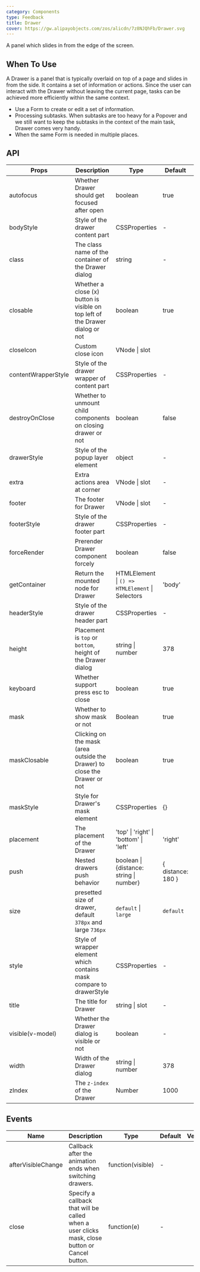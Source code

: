 ```yaml
---
category: Components
type: Feedback
title: Drawer
cover: https://gw.alipayobjects.com/zos/alicdn/7z8NJQhFb/Drawer.svg
---
```


A panel which slides in from the edge of the screen.

## When To Use

A Drawer is a panel that is typically overlaid on top of a page and slides in from the side. It contains a set of information or actions. Since the user can interact with the Drawer without leaving the current page, tasks can be achieved more efficiently within the same context.

- Use a Form to create or edit a set of information.
- Processing subtasks. When subtasks are too heavy for a Popover and we still want to keep the subtasks in the context of the main task, Drawer comes very handy.
- When the same Form is needed in multiple places.

## API

| Props | Description | Type | Default | Version |
| --- | --- | --- | --- | --- |
| autofocus | Whether Drawer should get focused after open | boolean | true | 3.0.0 |
| bodyStyle | Style of the drawer content part | CSSProperties | - |  |
| class | The class name of the container of the Drawer dialog | string | - |  |
| closable | Whether a close (x) button is visible on top left of the Drawer dialog or not | boolean | true |  |
| closeIcon | Custom close icon | VNode \| slot | <CloseOutlined /> | 3.0.0 |
| contentWrapperStyle | Style of the drawer wrapper of content part | CSSProperties | - | 3.0.0 |
| destroyOnClose | Whether to unmount child components on closing drawer or not | boolean | false |  |
| drawerStyle | Style of the popup layer element | object | - |  |
| extra | Extra actions area at corner | VNode \| slot | - | 3.0.0 |
| footer | The footer for Drawer | VNode \| slot | - | 3.0.0 |
| footerStyle | Style of the drawer footer part | CSSProperties | - | 3.0.0 |
| forceRender | Prerender Drawer component forcely | boolean | false | 3.0.0 |
| getContainer | Return the mounted node for Drawer | HTMLElement \| `() => HTMLElement` \| Selectors | 'body' |  |
| headerStyle | Style of the drawer header part | CSSProperties | - | 3.0.0 |
| height | Placement is `top` or `bottom`, height of the Drawer dialog | string \| number | 378 |  |
| keyboard | Whether support press esc to close | boolean | true |  |
| mask | Whether to show mask or not | Boolean | true |  |
| maskClosable | Clicking on the mask (area outside the Drawer) to close the Drawer or not | boolean | true |  |
| maskStyle | Style for Drawer's mask element | CSSProperties | {} |  |
| placement | The placement of the Drawer | 'top' \| 'right' \| 'bottom' \| 'left' | 'right' |  |
| push | Nested drawers push behavior | boolean \| {distance: string \| number} | { distance: 180 } | 3.0.0 |
| size | presetted size of drawer, default `378px` and large `736px` | `default` \| `large` | `default` | 3.0.0 |
| style | Style of wrapper element which contains mask compare to drawerStyle | CSSProperties | - |  |
| title | The title for Drawer | string \| slot | - |  |
| visible(v-model) | Whether the Drawer dialog is visible or not | boolean | - |  |
| width | Width of the Drawer dialog | string \| number | 378 |  |
| zIndex | The `z-index` of the Drawer | Number | 1000 |  |

## Events

| Name | Description | Type | Default | Version |
| --- | --- | --- | --- | --- |
| afterVisibleChange | Callback after the animation ends when switching drawers. | function(visible) | - |  |
| close | Specify a callback that will be called when a user clicks mask, close button or Cancel button. | function(e) | - |  |
